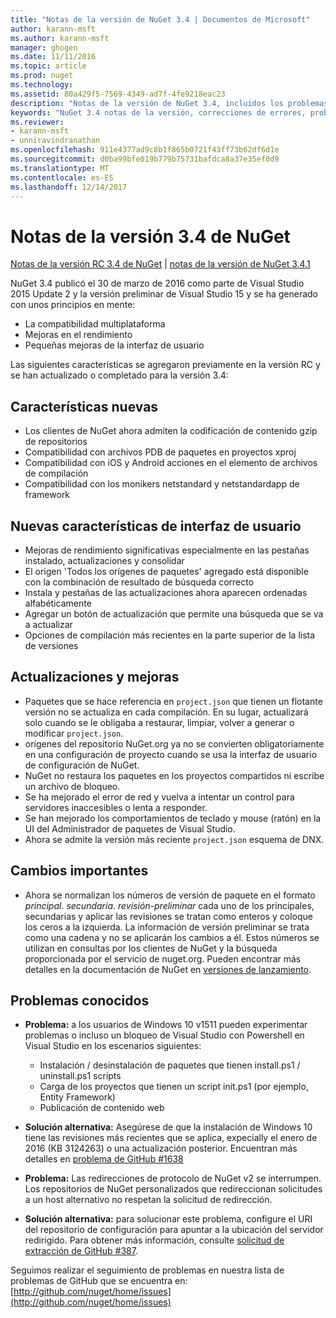 ```yaml
---
title: "Notas de la versión de NuGet 3.4 | Documentos de Microsoft"
author: karann-msft
ms.author: karann-msft
manager: ghogen
ms.date: 11/11/2016
ms.topic: article
ms.prod: nuget
ms.technology: 
ms.assetid: 80a429f5-7569-4349-ad7f-4fe9218eac23
description: "Notas de la versión de NuGet 3.4, incluidos los problemas conocidos, correcciones de errores, las funciones agregadas y dcr."
keywords: "NuGet 3.4 notas de la versión, correcciones de errores, problemas, conocidos agregan características, DCR"
ms.reviewer:
- karann-msft
- unniravindranathan
ms.openlocfilehash: 911e4377ad9c8b1f865b0721f43ff73b62df6d1e
ms.sourcegitcommit: d0ba99bfe019b779b75731bafdca8a37e35ef0d9
ms.translationtype: MT
ms.contentlocale: es-ES
ms.lasthandoff: 12/14/2017
---
```

# <a name="nuget-34-release-notes"></a>Notas de la versión 3.4 de NuGet

[Notas de la versión RC 3.4 de NuGet](../release-notes/nuget-3.4-RC.md) | [notas de la versión de NuGet 3.4.1](../release-notes/nuget-3.4.1.md)

NuGet 3.4 publicó el 30 de marzo de 2016 como parte de Visual Studio 2015 Update 2 y la versión preliminar de Visual Studio 15 y se ha generado con unos principios en mente:

*  La compatibilidad multiplataforma
*  Mejoras en el rendimiento
*  Pequeñas mejoras de la interfaz de usuario

Las siguientes características se agregaron previamente en la versión RC y se han actualizado o completado para la versión 3.4:

## <a name="new-features"></a>Características nuevas

* Los clientes de NuGet ahora admiten la codificación de contenido gzip de repositorios
* Compatibilidad con archivos PDB de paquetes en proyectos xproj
* Compatibilidad con iOS y Android acciones en el elemento de archivos de compilación
* Compatibilidad con los monikers netstandard y netstandardapp de framework

## <a name="new-user-interface-features"></a>Nuevas características de interfaz de usuario

* Mejoras de rendimiento significativas especialmente en las pestañas instalado, actualizaciones y consolidar
* El origen 'Todos los orígenes de paquetes' agregado está disponible con la combinación de resultado de búsqueda correcto
* Instala y pestañas de las actualizaciones ahora aparecen ordenadas alfabéticamente
* Agregar un botón de actualización que permite una búsqueda que se va a actualizar
* Opciones de compilación más recientes en la parte superior de la lista de versiones

## <a name="updates-and-improvements"></a>Actualizaciones y mejoras

* Paquetes que se hace referencia en `project.json` que tienen un flotante versión no se actualiza en cada compilación. En su lugar, actualizará solo cuando se le obligaba a restaurar, limpiar, volver a generar o modificar `project.json`.
* orígenes del repositorio NuGet.org ya no se convierten obligatoriamente en una configuración de proyecto cuando se usa la interfaz de usuario de configuración de NuGet.
* NuGet no restaura los paquetes en los proyectos compartidos ni escribe un archivo de bloqueo.
* Se ha mejorado el error de red y vuelva a intentar un control para servidores inaccesibles o lenta a responder.
* Se han mejorado los comportamientos de teclado y mouse (ratón) en la UI del Administrador de paquetes de Visual Studio.
* Ahora se admite la versión más reciente `project.json` esquema de DNX.

## <a name="breaking-changes"></a>Cambios importantes

* Ahora se normalizan los números de versión de paquete en el formato *principal*. *secundaria*. *revisión*-*preliminar* cada uno de los principales, secundarias y aplicar las revisiones se tratan como enteros y coloque los ceros a la izquierda.  La información de versión preliminar se trata como una cadena y no se aplicarán los cambios a él. Estos números se utilizan en consultas por los clientes de NuGet y la búsqueda proporcionada por el servicio de nuget.org.  Pueden encontrar más detalles en la documentación de NuGet en [versiones de lanzamiento](../create-packages/prerelease-packages.md).

## <a name="known-issues"></a>Problemas conocidos

* **Problema:** a los usuarios de Windows 10 v1511 pueden experimentar problemas o incluso un bloqueo de Visual Studio con Powershell en Visual Studio en los escenarios siguientes:
    * Instalación / desinstalación de paquetes que tienen install.ps1 / uninstall.ps1 scripts
    * Carga de los proyectos que tienen un script init.ps1 (por ejemplo, Entity Framework)
    * Publicación de contenido web

* **Solución alternativa:** Asegúrese de que la instalación de Windows 10 tiene las revisiones más recientes que se aplica, expecially el enero de 2016 (KB 3124263) o una actualización posterior.  Encuentran más detalles en [problema de GitHub #1638](http://github.com/nuget/home/issues/1638)

* **Problema:** Las redirecciones de protocolo de NuGet v2 se interrumpen.
Los repositorios de NuGet personalizados que redireccionan solicitudes a un host alternativo no respetan la solicitud de redirección.
* **Solución alternativa:** para solucionar este problema, configure el URI del repositorio de configuración para apuntar a la ubicación del servidor redirigido.
Para obtener más información, consulte [solicitud de extracción de GitHub #387](https://github.com/NuGet/NuGet.Client/pull/387).

Seguimos realizar el seguimiento de problemas en nuestra lista de problemas de GitHub que se encuentra en: [http://github.com/nuget/home/issues](http://github.com/nuget/home/issues)